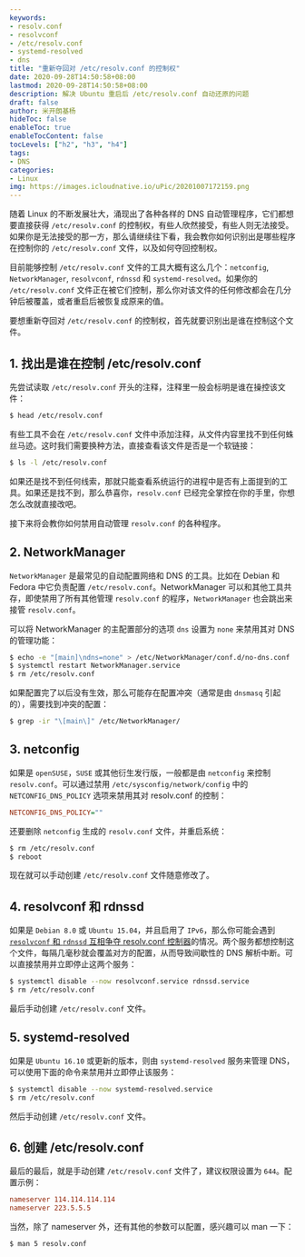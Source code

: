 ```yaml
---
keywords:
- resolv.conf
- resolvconf
- /etc/resolv.conf
- systemd-resolved
- dns
title: "重新夺回对 /etc/resolv.conf 的控制权"
date: 2020-09-28T14:50:58+08:00
lastmod: 2020-09-28T14:50:58+08:00
description: 解决 Ubuntu 重启后 /etc/resolv.conf 自动还原的问题
draft: false 
author: 米开朗基杨
hideToc: false
enableToc: true
enableTocContent: false
tocLevels: ["h2", "h3", "h4"]
tags:
- DNS
categories: 
- Linux
img: https://images.icloudnative.io/uPic/20201007172159.png
---
```


随着 Linux 的不断发展壮大，涌现出了各种各样的 DNS 自动管理程序，它们都想要直接获得 `/etc/resolv.conf` 的控制权，有些人欣然接受，有些人则无法接受。如果你是无法接受的那一方，那么请继续往下看，我会教你如何识别出是哪些程序在控制你的 `/etc/resolv.conf` 文件，以及如何夺回控制权。

目前能够控制  `/etc/resolv.conf` 文件的工具大概有这么几个：`netconfig`, `NetworkManager`, `resolvconf`, `rdnssd` 和 `systemd-resolved`。如果你的 `/etc/resolv.conf` 文件正在被它们控制，那么你对该文件的任何修改都会在几分钟后被覆盖，或者重启后被恢复成原来的值。

要想重新夺回对 `/etc/resolv.conf` 的控制权，首先就要识别出是谁在控制这个文件。

## 1. 找出是谁在控制 /etc/resolv.conf 

先尝试读取 `/etc/resolv.conf` 开头的注释，注释里一般会标明是谁在操控该文件：

```bash
$ head /etc/resolv.conf
```

有些工具不会在 `/etc/resolv.conf` 文件中添加注释，从文件内容里找不到任何蛛丝马迹。这时我们需要换种方法，直接查看该文件是否是一个软链接：

```bash
$ ls -l /etc/resolv.conf
```

如果还是找不到任何线索，那就只能查看系统运行的进程中是否有上面提到的工具。如果还是找不到，那么恭喜你，`resolv.conf` 已经完全掌控在你的手里，你想怎么改就直接改吧。

接下来将会教你如何禁用自动管理 `resolv.conf` 的各种程序。

## 2. NetworkManager

`NetworkManager` 是最常见的自动配置网络和 DNS 的工具。比如在 Debian 和 Fedora 中它负责配置 `/etc/resolv.conf`。NetworkManager 可以和其他工具共存，即使禁用了所有其他管理 `resolv.conf` 的程序，`NetworkManager` 也会跳出来接管 `resolv.conf`。

可以将 NetworkManager 的主配置部分的选项 `dns` 设置为 `none` 来禁用其对 DNS 的管理功能：

```bash
$ echo -e "[main]\ndns=none" > /etc/NetworkManager/conf.d/no-dns.conf
$ systemctl restart NetworkManager.service
$ rm /etc/resolv.conf
```

如果配置完了以后没有生效，那么可能存在配置冲突（通常是由 `dnsmasq` 引起的），需要找到冲突的配置：

```bash
$ grep -ir "\[main\]" /etc/NetworkManager/
```

## 3. netconfig

如果是 `openSUSE`，`SUSE` 或其他衍生发行版，一般都是由 `netconfig` 来控制 `resolv.conf`。可以通过禁用 `/etc/sysconfig/network/config` 中的 `NETCONFIG_DNS_POLICY` 选项来禁用其对 resolv.conf 的控制：

```ini
NETCONFIG_DNS_POLICY=""
```

还要删除 `netconfig` 生成的 `resolv.conf` 文件，并重启系统：

```bash
$ rm /etc/resolv.conf
$ reboot
```

现在就可以手动创建 `/etc/resolv.conf` 文件随意修改了。

## 4. resolvconf 和 rdnssd

如果是 `Debian 8.0` 或 `Ubuntu 15.04`，并且启用了 `IPv6`，那么你可能会遇到 [`resolvconf` 和 `rdnssd` 互相争夺 resolv.conf 控制器](https://www.ctrl.blog/entry/how-to-debian-dns-resolv.html)的情况。两个服务都想控制这个文件，每隔几毫秒就会覆盖对方的配置，从而导致间歇性的 DNS 解析中断。可以直接禁用并立即停止这两个服务：

```bash
$ systemctl disable --now resolvconf.service rdnssd.service
$ rm /etc/resolv.conf
```

最后手动创建 `/etc/resolv.conf` 文件。

## 5. systemd-resolved

如果是 `Ubuntu 16.10` 或更新的版本，则由 `systemd-resolved` 服务来管理 DNS，可以使用下面的命令来禁用并立即停止该服务：

```bash
$ systemctl disable --now systemd-resolved.service
$ rm /etc/resolv.conf
```

然后手动创建 `/etc/resolv.conf` 文件。

## 6. 创建 /etc/resolv.conf

最后的最后，就是手动创建 `/etc/resolv.conf` 文件了，建议权限设置为 `644`。配置示例：

```ini
nameserver 114.114.114.114
nameserver 223.5.5.5
```

当然，除了 nameserver 外，还有其他的参数可以配置，感兴趣可以 man 一下：

```bash
$ man 5 resolv.conf
```